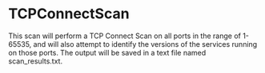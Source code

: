 # TCPConnectScan
This scan will perform a TCP Connect Scan on all ports in the range of 1-65535, and will also attempt to identify the versions of the services running on those ports. The output will be saved in a text file named scan_results.txt.
